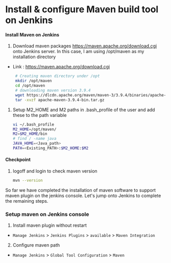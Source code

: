 #  Install & configure Maven build tool on Jenkins

#### Install Maven on Jenkins
1. Download maven packages https://maven.apache.org/download.cgi onto Jenkins server. In this case, I am using /opt/maven as my installation directory
- Link : https://maven.apache.org/download.cgi
   ```sh
    # Creating maven directory under /opt
    mkdir /opt/maven
    cd /opt/maven
    # downloading maven version 3.9.4
    wget https://dlcdn.apache.org/maven/maven-3/3.9.4/binaries/apache-maven-3.9.4-bin.zip
    tar -xvzf apache-maven-3.9.4-bin.tar.gz
    ```

1. Setup M2_HOME and M2 paths in .bash_profile of the user and add these to the path variable
   ```sh
   vi ~/.bash_profile
   M2_HOME=/opt/maven/
   M2=$M2_HOME/bin
   # find / -name java
   JAVA_HOME=<Java_path>
   PATH=<Existing_PATH>:$M2_HOME:$M2
   ```
#### Checkpoint
1. logoff and login to check maven version

    ```sh
    mvn --version
    ```
So far we have completed the installation of maven software to support maven plugin on the jenkins console. Let's jump onto Jenkins to complete the remaining steps.

### Setup maven on Jenkins console
1. Install maven plugin without restart
- `Manage Jenkins` > `Jenkins Plugins` > `available` > `Maven Integration`

2. Configure maven path
- `Manage Jenkins` > `Global Tool Configuration` > `Maven`

